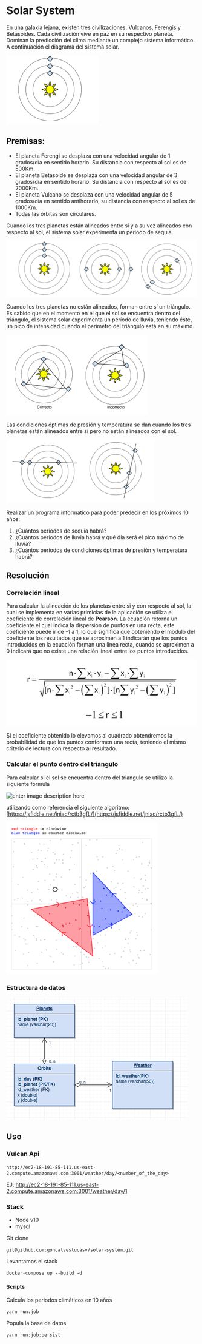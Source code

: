 
# Solar System

En una galaxia lejana, existen tres civilizaciones. Vulcanos, Ferengis y Betasoides. Cada
civilización vive en paz en su respectivo planeta.
Dominan la predicción del clima mediante un complejo sistema informático.
A continuación el diagrama del sistema solar.

![enter image description here](https://github.com/goncalveslucasv/solar-system/blob/master/snapshots/1.png?raw=true)

## Premisas:

 - El planeta Ferengi se desplaza con una velocidad angular de 1 grados/día en sentido
horario. Su distancia con respecto al sol es de 500Km.
 - El planeta Betasoide se desplaza con una velocidad angular de 3 grados/día en sentido
horario. Su distancia con respecto al sol es de 2000Km.
 - El planeta Vulcano se desplaza con una velocidad angular de 5 grados/día en sentido
anti­horario, su distancia con respecto al sol es de 1000Km.
 - Todas las órbitas son circulares.

Cuando los tres planetas están alineados entre sí y a su vez alineados con respecto al sol, el
sistema solar experimenta un período de sequía.

![enter image description here](https://github.com/goncalveslucasv/solar-system/blob/master/snapshots/2.png?raw=true)

Cuando los tres planetas no están alineados, forman entre sí un triángulo. Es sabido que en el
momento en el que el sol se encuentra dentro del triángulo, el sistema solar experimenta un
período de lluvia, teniendo éste, un pico de intensidad cuando el perímetro del triángulo está en
su máximo.

![enter image description here](https://github.com/goncalveslucasv/solar-system/blob/master/snapshots/3.png?raw=true)

Las condiciones óptimas de presión y temperatura se dan cuando los tres planetas están
alineados entre sí pero no están alineados con el sol.

![enter image description here](https://github.com/goncalveslucasv/solar-system/blob/master/snapshots/4.png?raw=true)

Realizar un programa informático para poder predecir en los próximos 10 años:
1. ¿Cuántos períodos de sequía habrá?
2. ¿Cuántos períodos de lluvia habrá y qué día será el pico máximo de lluvia?
3. ¿Cuántos períodos de condiciones óptimas de presión y temperatura habrá?

## Resolución

### Correlación lineal
Para calcular la alineación de los planetas entre si y con respecto al sol, la cual se implementa en varias primicias de la aplicación se utiliza el coeficiente de correlación lineal de **Pearson**.
La ecuación retorna un coeficiente el cual indica la dispersión de puntos en una recta, este coeficiente puede ir de -1 a 1, lo que significa que obteniendo el modulo del coeficiente los resultados que se aproximen a 1 indicarán que los puntos introducidos en la ecuación forman una linea recta, cuando se aproximen a 0 indicará que no existe una relación lineal entre los puntos introducidos.

![enter image description here](https://github.com/goncalveslucasv/solar-system/blob/master/snapshots/coefcor.jpg?raw=true)

Si el coeficiente obtenido lo elevamos al cuadrado obtendremos la probabilidad de que los puntos conformen una recta, teniendo el mismo criterio de lectura con respecto al resultado.

### Calcular el punto dentro del triangulo
Para calcular si el sol se encuentra dentro del triangulo se utilizo la siguiente formula

![enter image description here](http://geomalgorithms.com/Area_eqn5b2.gif)

utilizando como referencia el siguiente algoritmo: 
[https://jsfiddle.net/jniac/rctb3gfL/](https://jsfiddle.net/jniac/rctb3gfL/)

<img src="https://github.com/goncalveslucasv/solar-system/blob/master/snapshots/triangle.png?raw=true" width="400" height="400">

### Estructura de datos
![](https://github.com/goncalveslucasv/solar-system/blob/master/snapshots/der.png?raw=true)

## Uso

### Vulcan Api
    http://ec2-18-191-85-111.us-east-2.compute.amazonaws.com:3001/weather/day/<number_of_the_day>
    
EJ: http://ec2-18-191-85-111.us-east-2.compute.amazonaws.com:3001/weather/day/1

### Stack
 - Node v10
 - mysql

Git clone

    git@github.com:goncalveslucasv/solar-system.git

Levantamos el stack

    docker-compose up --build -d


#### Scripts
Calcula los periodos climáticos en 10 años

    yarn run:job
    
Popula la base de datos

    yarn run:job:persist
